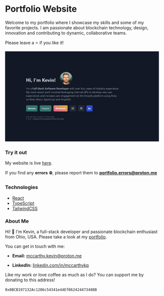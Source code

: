 # Portfolio Website

Welcome to my portfolio where I showcase my skills and some of my favorite projects. I am passionate about blockchain technology, design, innovation and contributing to dynamic, collaborative teams.

Please leave a :star: if you like it! 

![Portfolio Home Page](public/assets/imgs/readme-img.png)

### Try it out

My website is live [here](https://www.kevinmccarthy.dev).

If you find any **errors** :no_entry:, please report them to **portfolio.errors@proton.me**

### Technologies

* [React](https://react.dev/)
* [TypeScript](https://www.typescriptlang.org/)
* [TailwindCSS](https://tailwindcss.com/)

### About Me

Hi! :wave: I'm Kevin, a full-stack developer and passionate blockchain enthusiast from Ohio, USA. Please take a look at my [portfolio](https://www.kevinmccarthy.dev).

You can get in touch with me:

- **Email:** [mccarthy.kevin@proton.me](mailto:mccarthy.kevin@proton.me)

- **LinkedIn:** [linkedin.com/in/mccarthykp](linkedin.com/in/mccarthykp)

Like my work or love coffee as much as I do? You can support me by donating to this address!

`0x0BCB197132Ac1206c54341e44Ef062424473488B`
